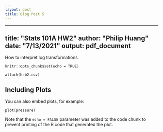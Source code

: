 ```yaml
---
layout: post
title: Blog Post 5
---
```


---
title: "Stats 101A HW2"
author: "Philip Huang"
date: "7/13/2021"
output: pdf_document
---

How to interpret log transformations

```{r setup, include=FALSE}
knitr::opts_chunk$set(echo = TRUE)
```

```
attach(hsb2.csv)
```

## Including Plots

You can also embed plots, for example:

```{r pressure, echo=FALSE}
plot(pressure)
```

Note that the `echo = FALSE` parameter was added to the code chunk to prevent printing of the R code that generated the plot.
